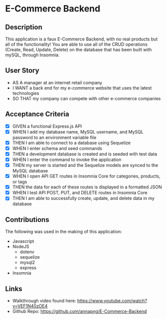 # E-Commerce Backend
 
## Description

This application is a faux E-Commerce Backend, with no real products but all of the functionality! You are able to use all of the CRUD operations (Create, Read, Update, Delete) on the database that has been built with mySQL, through Insomnia.

## User Story

- AS A manager at an internet retail company
- I WANT a back end for my e-commerce website that uses the latest technologies
- SO THAT my company can compete with other e-commerce companies

## Acceptance Criteria 

- [x] GIVEN a functional Express.js API
- [x] WHEN I add my database name, MySQL username, and MySQL password to an environment variable file
- [x] THEN I am able to connect to a database using Sequelize
- [x] WHEN I enter schema and seed commands
- [x] THEN a development database is created and is seeded with test data
- [x] WHEN I enter the command to invoke the application
- [x] THEN my server is started and the Sequelize models are synced to the MySQL database
- [x] WHEN I open API GET routes in Insomnia Core for categories, products, or tags
- [x] THEN the data for each of these routes is displayed in a formatted JSON
- [x] WHEN I test API POST, PUT, and DELETE routes in Insomnia Core
- [x] THEN I am able to successfully create, update, and delete data in my database

## Contributions

The following was used in the making of this application:

- Javascript
- NodeJS
    - dotenv
    - sequelize
    - mysql2
    - express
- Insomnia

## Links

- Walkthrough video found here: https://www.youtube.com/watch?v=VEF1N40zOE4
- Github Repo: https://github.com/annapng/E-Commerce-Backend